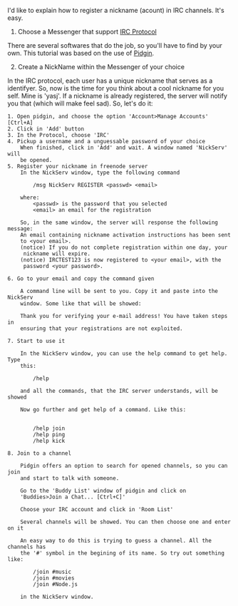 

I'd like to explain how to register a nickname (acount) in IRC channels. It's 
easy.

1. Choose a Messenger that support [IRC Protocol][IRC Protocol]

There are several softwares that do the job, so you'll have to find by your own.
This tutorial was based on the use of [Pidgin][Pidgin].

2. Create a NickName within the Messenger of your choice

In the IRC protocol, each user has a unique nickname that serves as a identifyer.
So, now is the time for you think about a cool nickname for you self. Mine is 
'yasj'. If a nickname is already registered, the server will notify you that 
(which will make feel sad). So, let's do it:

    1. Open pidgin, and choose the option 'Account>Manage Accounts' [Ctrl+A]
    2. Click in 'Add' button
    3. In the Protocol, choose 'IRC'
    4. Pickup a username and a unguessable password of your choice
        When finished, click in 'Add' and wait. A window named 'NickServ' will 
        be opened.
    5. Register your nickname in freenode server
        In the NickServ window, type the following command

            /msg NickServ REGISTER <passwd> <email>

        where:
            <passwd> is the password that you selected
            <email> an email for the registration

        So, in the same window, the server will response the following message:
        An email containing nickname activation instructions has been sent 
        to <your email>.
        (notice) If you do not complete registration within one day, your 
         nickname will expire.
        (notice) IRCTEST123 is now registered to <your email>, with the 
         password <your password>.

    6. Go to your email and copy the command given
        
        A command line will be sent to you. Copy it and paste into the NickServ 
        window. Some like that will be showed:

        Thank you for verifying your e-mail address! You have taken steps in 
        ensuring that your registrations are not exploited.

    7. Start to use it
        
        In the NickServ window, you can use the help command to get help. Type 
        this:

            /help

        and all the commands, that the IRC server understands, will be showed

        Now go further and get help of a command. Like this:


            /help join
            /help ping
            /help kick

    8. Join to a channel

        Pidgin offers an option to search for opened channels, so you can join 
        and start to talk with someone. 

        Go to the 'Buddy List' window of pidgin and click on 
        'Buddies>Join a Chat... [Ctrl+C]'
        
        Choose your IRC account and click in 'Room List'

        Several channels will be showed. You can then choose one and enter on it

        An easy way to do this is trying to guess a channel. All the channels has 
        the '#' symbol in the begining of its name. So try out something like:

            /join #music
            /join #movies
            /join #Node.js

        in the NickServ window.

[Pidgin]: https://pidgin.im/
[IRC Protocol]: https://tools.ietf.org/html/rfc2812

